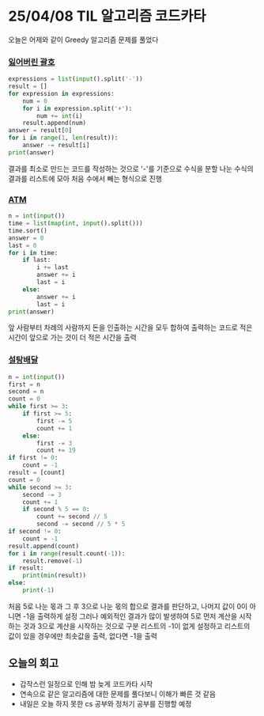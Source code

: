 # 25/04/08 TIL 알고리즘 코드카타
오늘은 어제와 같이 Greedy 알고리즘 문제를 풀었다
### [잃어버린 괄호](https://www.acmicpc.net/problem/1541)
```python
expressions = list(input().split('-'))
result = []
for expression in expressions:
    num = 0
    for i in expression.split('+'):
        num += int(i)
    result.append(num)
answer = result[0]
for i in range(1, len(result)):
    answer -= result[i]
print(answer)
```
결과를 최소로 만드는 코드를 작성하는 것으로 '-'를 기준으로 수식을 분할
나눈 수식의 결과를 리스트에 모아 처음 수에서 빼는 형식으로 진행
<br>

### [ATM](https://www.acmicpc.net/problem/11399)
```python
n = int(input())
time = list(map(int, input().split()))
time.sort()
answer = 0
last = 0
for i in time:
    if last:
        i += last
        answer += i
        last = i
    else:
        answer += i
        last = i
print(answer)
```
앞 사람부터 차례의 사람까지 돈을 인출하는 시간을 모두 합하여 출력하는 코드로 적은 시간이 앞으로 가는 것이 더 적은 시간을 출력
<br>

### [설탕배달](https://www.acmicpc.net/problem/2839)
```python
n = int(input())
first = n
second = n
count = 0
while first >= 3:
    if first >= 5:
        first -= 5
        count += 1
    else:
        first -= 3
        count += 19
if first != 0:
    count = -1
result = [count]
count = 0
while second >= 3:
    second -= 3
    count += 1
    if second % 5 == 0:
        count += second // 5
        second -= second // 5 * 5
if second != 0:
    count = -1
result.append(count)
for i in range(result.count(-1)):
    result.remove(-1)
if result:
    print(min(result))
else:
    print(-1)
```
처음 5로 나눈 몫과 그 후 3으로 나눈 몫의 합으로 결과를 판단하고, 나머지 값이 0이 아니면 -1을 출력하게 설정
그러나 예외적인 결과가 많이 발생하여 5로 먼저 계산을 시작하는 것과 3으로 계산을 시작하는 것으로 구분
리스트의 -1이 없게 설정하고 리스트의 값이 있을 경우에만 최솟값을 출력, 없다면 -1을 출력

## 오늘의 회고
- 갑작스런 일정으로 인해 밤 늦게 코드카타 시작
- 연속으로 같은 알고리즘에 대한 문제를 풀다보니 이해가 빠른 것 같음
- 내일은 오늘 하지 못한 cs 공부와 정처기 공부를 진행할 예정